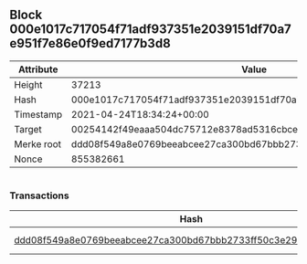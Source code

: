 ## Block 000e1017c717054f71adf937351e2039151df70a7e951f7e86e0f9ed7177b3d8

Attribute | Value
--- | ---
Height | 37213
Hash | 000e1017c717054f71adf937351e2039151df70a7e951f7e86e0f9ed7177b3d8
Timestamp | 2021-04-24T18:34:24+00:00
Target | 00254142f49eaaa504dc75712e8378ad5316cbcead634704b3734b6271167cc4
Merke root | ddd08f549a8e0769beeabcee27ca300bd67bbb2733ff50c3e29e33ab0df5ce48
Nonce | 855382661

```

```

### Transactions

Hash | Amount
--- | ---
[ddd08f549a8e0769beeabcee27ca300bd67bbb2733ff50c3e29e33ab0df5ce48](ddd08f549a8e0769beeabcee27ca300bd67bbb2733ff50c3e29e33ab0df5ce48.md) | 10.00000000 SKEPTI 
